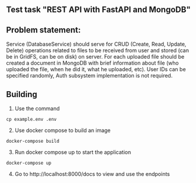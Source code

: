 ## Test task "REST API with FastAPI and MongoDB"

## Problem statement:

Service (DatabaseService) should serve for CRUD (Create, Read, Update, Delete) operations related to files to be received from user and stored (can be in GridFS, can be on disk) on server. For each uploaded file should be created a document in MongoDB with brief information about file (who uploaded the file, when he did it, what he uploaded, etc). User IDs can be specified randomly, Auth subsystem implementation is not required.

## Building

1. Use the command

```
cp example.env .env
```

2. Use docker compose to build an image

```
docker-compose build
```

3. Run docker compose up to start the application

```
docker-compose up
```

4. Go to http://localhost:8000/docs to view and use the endpoints
